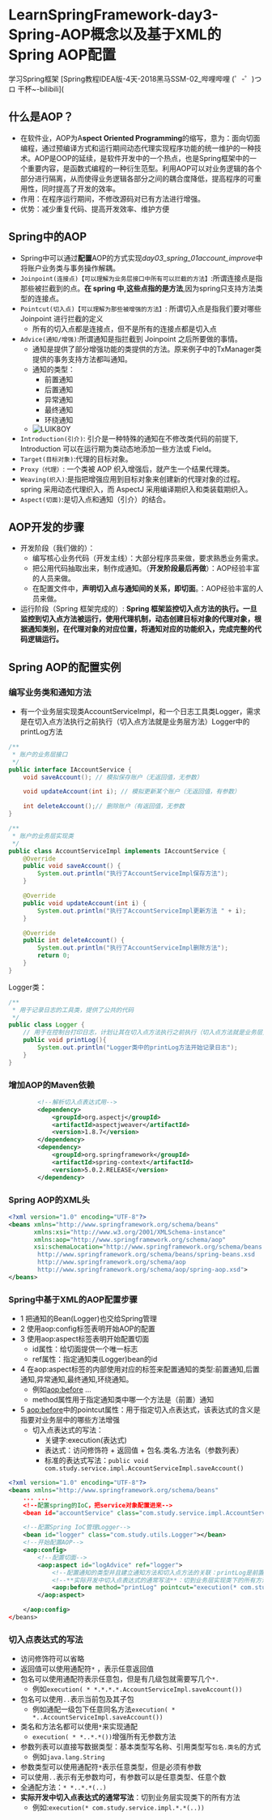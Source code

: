 # LearnSpringFramework-day3-Spring-AOP概念以及基于XML的Spring AOP配置

  学习Spring框架
  [Spring教程IDEA版-4天-2018黑马SSM-02_哔哩哔哩 (゜-゜)つロ 干杯~-bilibili](
  
## 什么是AOP？
- 在软件业，AOP为A**spect Oriented Programming**的缩写，意为：面向切面编程，通过预编译方式和运行期间动态代理实现程序功能的统一维护的一种技术。AOP是OOP的延续，是软件开发中的一个热点，也是Spring框架中的一个重要内容，是函数式编程的一种衍生范型。利用AOP可以对业务逻辑的各个部分进行隔离，从而使得业务逻辑各部分之间的耦合度降低，提高程序的可重用性，同时提高了开发的效率。
- 作用：在程序运行期间，不修改源码对已有方法进行增强。
- 优势：减少重复代码、提高开发效率、维护方便

## Spring中的AOP
- Spring中可以通过**配置**AOP的方式实现*day03_spring_01account_improve*中将账户业务类与事务操作解耦。
- `Joinpoint(连接点)【可以理解为业务层接口中所有可以拦截的方法】`:所谓连接点是指那些被拦截到的点。**在 spring 中,这些点指的是方法**,因为spring只支持方法类型的连接点。
- `Pointcut(切入点)【可以理解为那些被增强的方法】`: 所谓切入点是指我们要对哪些 Joinpoint 进行拦截的定义
    - 所有的切入点都是连接点，但不是所有的连接点都是切入点
- `Advice(通知/增强)`:所谓通知是指拦截到 Joinpoint 之后所要做的事情。
    - 通知是提供了部分增强功能的类提供的方法。原来例子中的TxManager类提供的事务支持方法都叫通知。
    - 通知的类型：
      - 前置通知
      - 后置通知
      - 异常通知
      - 最终通知
      - 环绕通知 
    - ![LUlK8OY](https://i.imgur.com/LUlK8OY.jpg)
- `Introduction(引介)`: 引介是一种特殊的通知在不修改类代码的前提下, Introduction 可以在运行期为类动态地添加一些方法或 Field。
- `Target(目标对象)`:代理的目标对象。
- `Proxy（代理）`: 一个类被 AOP 织入增强后，就产生一个结果代理类。
- `Weaving(织入)`:是指把增强应用到目标对象来创建新的代理对象的过程。spring 采用动态代理织入，而 AspectJ 采用编译期织入和类装载期织入。
- `Aspect(切面)`:是切入点和通知（引介）的结合。

## AOP开发的步骤
- 开发阶段（我们做的）：
    - 编写核心业务代码（开发主线）：大部分程序员来做，要求熟悉业务需求。
    - 把公用代码抽取出来，制作成通知。（**开发阶段最后再做**）：AOP经验丰富的人员来做。
    - 在配置文件中，**声明切入点与通知间的关系，即切面**。：AOP经验丰富的人员来做。
- 运行阶段（Spring 框架完成的）: **Spring 框架监控切入点方法的执行。一旦监控到切入点方法被运行，使用代理机制，动态创建目标对象的代理对象，根据通知类别，在代理对象的对应位置，将通知对应的功能织入，完成完整的代码逻辑运行。**

## Spring AOP的配置实例
### 编写业务类和通知方法
- 有一个业务层实现类AccountServiceImpl，和一个日志工具类Logger，需求是在切入点方法执行之前执行（切入点方法就是业务层方法）Logger中的printLog方法
```java
/**
 * 账户的业务层接口
 */
public interface IAccountService {
    void saveAccount(); // 模拟保存账户（无返回值，无参数）

    void updateAccount(int i); // 模拟更新某个账户（无返回值，有参数）

    int deleteAccount();// 删除账户（有返回值，无参数
}

/**
 * 账户的业务层实现类
 */
public class AccountServiceImpl implements IAccountService {
    @Override
    public void saveAccount() {
        System.out.println("执行了AccountServiceImpl保存方法");
    }

    @Override
    public void updateAccount(int i) {
        System.out.println("执行了AccountServiceImpl更新方法 " + i);
    }

    @Override
    public int deleteAccount() {
        System.out.println("执行了AccountServiceImpl删除方法");
        return 0;
    }
}
```
Logger类：
```java
/**
 * 用于记录日志的工具类，提供了公共的代码
 */
public class Logger {
    // 用于在控制台打印日志，计划让其在切入点方法执行之前执行（切入点方法就是业务层方法）
    public void printLog(){
        System.out.println("Logger类中的printLog方法开始记录日志");
    }
}
```

### 增加AOP的Maven依赖
```xml
        <!--解析切入点表达式用-->
        <dependency>
            <groupId>org.aspectj</groupId>
            <artifactId>aspectjweaver</artifactId>
            <version>1.8.7</version>
        </dependency>
        <dependency>
            <groupId>org.springframework</groupId>
            <artifactId>spring-context</artifactId>
            <version>5.0.2.RELEASE</version>
        </dependency>
```

### Spring AOP的XML头
```xml
<?xml version="1.0" encoding="UTF-8"?>
<beans xmlns="http://www.springframework.org/schema/beans"
       xmlns:xsi="http://www.w3.org/2001/XMLSchema-instance"
       xmlns:aop="http://www.springframework.org/schema/aop"
       xsi:schemaLocation="http://www.springframework.org/schema/beans
        http://www.springframework.org/schema/beans/spring-beans.xsd
        http://www.springframework.org/schema/aop
        http://www.springframework.org/schema/aop/spring-aop.xsd">
</beans>
```

### Spring中基于XML的AOP配置步骤
- 1 把通知的Bean(Logger)也交给Spring管理
- 2 使用aop:config标签表明开始AOP的配置
- 3 使用aop:aspect标签表明开始配置切面
    - id属性：给切面提供一个唯一标志
    - ref属性：指定通知类(Logger)bean的id
- 4 在aop:aspect标签的内部使用对应的标签来配置通知的类型:前置通知,后置通知,异常通知,最终通知,环绕通知。 
    - 例如<aop:before> ...
    - method属性用于指定通知类中哪一个方法是（前置）通知
- 5 <aop:before>中的pointcut属性：用于指定切入点表达式，该表达式的含义是指要对业务层中的哪些方法增强
    - 切入点表达式的写法：
        - 关键字:execution(表达式)
        - 表达式：访问修饰符 + 返回值 + 包名.类名.方法名（参数列表）
        - 标准的表达式写法：`public void com.study.service.impl.AccountServiceImpl.saveAccount()`
```xml
<?xml version="1.0" encoding="UTF-8"?>
<beans xmlns="http://www.springframework.org/schema/beans"
    ... ...
    <!--配置spring的IoC，把service对象配置进来-->
    <bean id="accountService" class="com.study.service.impl.AccountServiceImpl"></bean>

    <!--配置Spring IoC管理Logger-->
    <bean id="logger" class="com.study.utils.Logger"></bean>
    <!--开始配置AOP-->
    <aop:config>
        <!--配置切面-->
        <aop:aspect id="logAdvice" ref="logger">
            <!--配置通知的类型并且建立通知方法和切入点方法的关联：printLog是前置通知-->
            <!--**实际开发中切入点表达式的通常写法**：切到业务层实现类下的所有方法-->
            <aop:before method="printLog" pointcut="execution(* com.study.service.impl.*.*(..))"></aop:before>
        </aop:aspect>

    </aop:config>
</beans>
```

### 切入点表达式的写法
- 访问修饰符可以省略
- 返回值可以使用通配符`*` ，表示任意返回值
- 包名可以使用通配符表示任意包，但是有几级包就需要写几个`*.`
    - 例如`execution( * *.*.*.*.AccountServiceImpl.saveAccount())`
- 包名可以使用`..`表示当前包及其子包
    - 例如通配一级包下任意同名方法`execution( * *..AccountServiceImpl.saveAccount())`
- 类名和方法名都可以使用`*`来实现通配
    - `execution( * *..*.*())`增强所有无参数方法
- 参数列表可以直接写数据类型：基本类型写名称、引用类型写`包名.类名`的方式
    - 例如`java.lang.String`
- 参数类型可以使用通配符`*`表示任意类型，但是必须有参数
- 可以使用`..`表示有无参数均可，有参数可以是任意类型、任意个数
- 全通配方法：`* *..*.*(..)`
- **实际开发中切入点表达式的通常写法**：切到业务层实现类下的所有方法
    - 例如:`execution(* com.study.service.impl.*.*(..))`
















